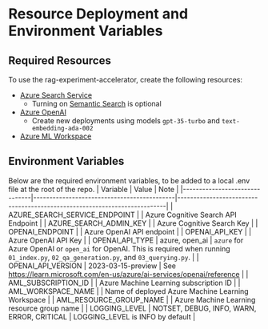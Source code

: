 # Resource Deployment and Environment Variables

## Required Resources

To use the rag-experiment-accelerator, create the following resources:
- [Azure Search Service](https://azure.microsoft.com/en-us/products/ai-services/cognitive-search)
    - Turning on [Semantic Search](https://learn.microsoft.com/en-us/azure/search/semantic-search-overview) is optional
- [Azure OpenAI](https://learn.microsoft.com/en-us/azure/ai-services/openai/overview)
    - Create new deployments using models `gpt-35-turbo` and `text-embedding-ada-002`
- [Azure ML Workspace](https://learn.microsoft.com/en-us/azure/machine-learning/concept-workspace?view=azureml-api-2)


## Environment Variables

Below are the required environment variables, to be added to a local .env file at the root of the repo.
| Variable                      | Value                                      | Note                                                                     |
|-------------------------------|--------------------------------------------|--------------------------------------------------------------------------|
| AZURE_SEARCH_SERVICE_ENDPOINT |                                            | Azure Cognitive Search API Endpoint                                      |
| AZURE_SEARCH_ADMIN_KEY        |                                            | Azure Cognitive Search Key                                               |
| OPENAI_ENDPOINT               |                                            | Azure OpenAI API endpoint                                                |
| OPENAI_API_KEY                |                                            | Azure OpenAI API Key                                                     |
| OPENAI_API_TYPE               | azure, open_ai                             | `azure` for Azure OpenAI or `open_ai` for OpenAI. This is required when running `01_index.py`, `02_qa_generation.py`, and `03_querying.py`. |
| OPENAI_API_VERSION            | 2023-03-15-preview                         | See https://learn.microsoft.com/en-us/azure/ai-services/openai/reference |
| AML_SUBSCRIPTION_ID           |                                            | Azure Machine Learning subscription ID                                   |
| AML_WORKSPACE_NAME            |                                            | Name of deployed Azure Machine Learning Workspace                        |
| AML_RESOURCE_GROUP_NAME       |                                            | Azure Machine Learning resource group name                               |
| LOGGING_LEVEL                 | NOTSET, DEBUG, INFO, WARN, ERROR, CRITICAL | LOGGING_LEVEL is INFO by default                                         |
